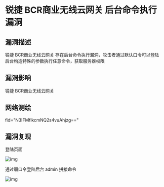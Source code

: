 # 锐捷 BCR商业无线云网关 后台命令执行漏洞

## 漏洞描述

锐捷 BCR商业无线云网关 存在后台命令执行漏洞，攻击者通过默认口令可以登陆后台构造特殊的参数执行任意命令，获取服务器权限

## 漏洞影响

<a-checkbox checked>锐捷 BCR商业无线云网关</a-checkbox></br>

## 网络测绘

<a-checkbox checked>fid="N3IFMflkcmNQ2s4vuAhjzg=="</a-checkbox></br>

## 漏洞复现

登陆页面

![img](/assets/PeiQi-Wiki/img/1678886885513-6b2afaa6-4198-4fc0-9c3d-e7084dcb387a.png)

通过弱口令登陆后台 admin 拼接命令

![img](/assets/PeiQi-Wiki/img/1678886936807-eb374d96-c8ca-45d8-a857-2594cfc5c026.png)